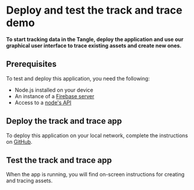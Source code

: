 # Deploy and test the track and trace demo

**To start tracking data in the Tangle, deploy the application and use our graphical user interface to trace existing assets and create new ones.**

## Prerequisites

To test and deploy this application, you need the following:

- Node.js installed on your device
- An instance of a [Firebase server](https://firebase.google.com/)
- Access to a [node's API](https://legacy.docs.iota.org/docs/api-reference/1.1/overview)

## Deploy the track and trace app

To deploy this application on your local network, complete the instructions on [GitHub](https://github.com/iotaledger/trade-poc/blob/master/firebase_functions/README.md).

## Test the track and trace app

When the app is running, you will find on-screen instructions for creating and tracing assets.
